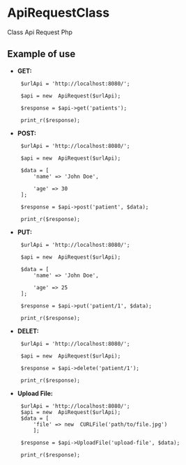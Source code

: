 # ApiRequestClass
Class Api Request Php

## Example of use

 - **GET:**
	

	    $urlApi = 'http://localhost:8080/';

		$api = new  ApiRequest($urlApi);

		$response = $api->get('patients');

		print_r($response);

 - **POST:**
		

		$urlApi = 'http://localhost:8080/';

		$api = new  ApiRequest($urlApi);

		$data = [
			'name' => 'John Doe',

			'age' => 30
		];

		$response = $api->post('patient', $data);
		
		print_r($response);

 - **PUT:**

		$urlApi = 'http://localhost:8080/';

		$api = new  ApiRequest($urlApi);

		$data = [
			'name' => 'John Doe',

			'age' => 25
		];

		$response = $api->put('patient/1', $data);
		
		print_r($response);


 - **DELET:**
 
		$urlApi = 'http://localhost:8080/';

		$api = new  ApiRequest($urlApi);
		
		$response = $api->delete('patient/1');
		
		print_r($response);


 - **Upload File:**
 
		$urlApi = 'http://localhost:8080/';
		$api = new  ApiRequest($urlApi);
		$data = [
			'file' => new  CURLFile('path/to/file.jpg')
			];
			
		$response = $api->UploadFile('upload-file', $data);
		
		print_r($response);

		
